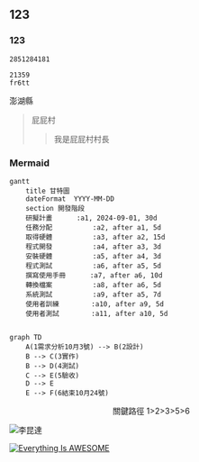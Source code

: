 ## 123
### 123

`` 2851284181
``
```
21359
fr6tt
```
澎湖縣
>屁屁村
>>我是屁屁村村長

### Mermaid
```mermaid
gantt
    title 甘特圖
    dateFormat  YYYY-MM-DD
    section 開發階段
    研擬計畫      :a1, 2024-09-01, 30d
    任務分配          :a2, after a1, 5d
    取得硬體          :a3, after a2, 15d
    程式開發          :a4, after a3, 3d  
    安裝硬體          :a5, after a4, 3d  
    程式測試          :a6, after a5, 5d
    撰寫使用手冊      :a7, after a6, 10d
    轉換檔案          :a8, after a6, 5d
    系統測試          :a9, after a5, 7d
    使用者訓練        :a10, after a9, 5d
    使用者測試        :a11, after a10, 5d


```
```mermaid
graph TD
    A(1需求分析10月3號) --> B(2設計)
    B --> C(3實作)
    B --> D(4測試)
    C --> E(5驗收)
    D --> E
    E --> F(6結束10月24號)
```
<p align="center">關鍵路徑 1>2>3>5>6</p>




![李昆達](https://github.com/user-attachments/assets/12729961-c415-49d4-a653-687a7ce322fa)

[![Everything Is AWESOME](https://img.youtube.com/vi/StTqXEQ2l-Y/0.jpg)](https://www.youtube.com/watch?v=StTqXEQ2l-Y "Everything Is AWESOME")
